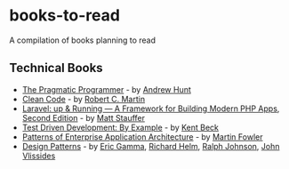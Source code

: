 # books-to-read
A compilation of books planning to read


## Technical Books
* [The Pragmatic Programmer](https://www.amazon.in/gp/product/8131722422/) - by [Andrew Hunt](https://www.amazon.in/Andrew-Hunt/e/B001HMRWA6/)
* [Clean Code](https://www.amazon.in/gp/product/8131773388/) - by [Robert C. Martin](https://www.amazon.in/Robert-C-Martin/e/B000APG87E/)
* [Laravel: up & Running — A Framework for Building Modern PHP Apps, Second Edition](https://www.amazon.in/gp/product/9352138279/) - by [Matt Stauffer](https://www.amazon.in/Matt-Stauffer/e/B01N0JAE7Z/)
* [Test Driven Development: By Example](https://www.amazon.in/Test-Driven-Development-Kent-Beck/dp/8131715957/) - by [Kent Beck](https://www.amazon.in/Kent-Beck/e/B000APC0EY/)
* [Patterns of Enterprise Application Architecture](https://www.amazon.in/Patterns-Enterprise-Application-Architecture-Martin/dp/8131794024/) - by [Martin Fowler](https://www.amazon.in/Martin-Fowler/e/B000AQ6PGM/)
* [Design Patterns](https://www.amazon.in/gp/product/9332555400/) - by [Eric Gamma](), [Richard Helm](), [Ralph Johnson](), [John Vlissides]()